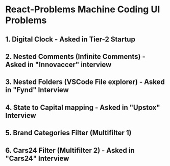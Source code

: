 # React-Problems Machine Coding UI Problems
## 1. Digital Clock - Asked in Tier-2 Startup 
## 2. Nested Comments (Infinite Comments) - Asked in "Innovaccer" interview
## 3. Nested Folders (VSCode File explorer) - Asked in "Fynd" Interview
## 4. State to Capital mapping - Asked in "Upstox" Interview
## 5. Brand Categories Filter (Multifilter 1) 
## 6. Cars24 Filter (Multifilter 2) - Asked in "Cars24" Interview
